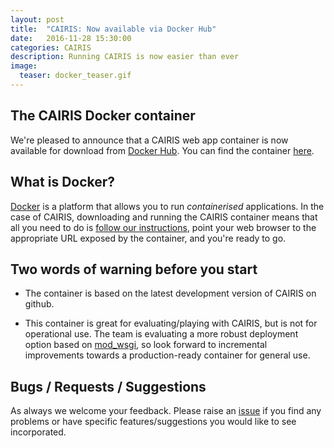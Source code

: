```yaml
---
layout: post
title:  "CAIRIS: Now available via Docker Hub"
date:   2016-11-28 15:30:00
categories: CAIRIS
description: Running CAIRIS is now easier than ever
image:
  teaser: docker_teaser.gif
---
```


## The CAIRIS Docker container ##

We're pleased to announce that a CAIRIS web app container is now available for download from [Docker Hub](https://hub.docker.com/explore/).  You can find the container [here](https://hub.docker.com/r/shamalfaily/cairis/).


## What is Docker? ##

[Docker](https://www.docker.com) is a platform that allows you to run *containerised* applications.  In the case of CAIRIS, downloading and running the CAIRIS container means that all you need to do is [follow our instructions](http://cairis.org/install/#web-application), point your web browser to the appropriate URL exposed by the container, and you're ready to go.  

## Two words of warning before you start ##

* The container is based on the latest development version of CAIRIS on github. 

* This container is great for evaluating/playing with CAIRIS, but is not for operational use.  The team is evaluating a more robust deployment option based on [mod_wsgi](https://pypi.python.org/pypi/mod_wsgi), so look forward to incremental improvements towards a production-ready container for general use.

## Bugs / Requests / Suggestions ##

As always we welcome your feedback.  Please raise an [issue](https://github.com/failys/cairis/issues) if you find any problems or have specific features/suggestions you would like to see incorporated.
